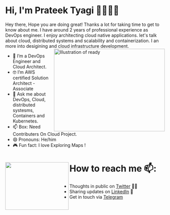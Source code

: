 # Hi, I'm Prateek Tyagi 👋🏾‍👨‍💻


Hey there,
Hope you are doing great! Thanks a lot for taking time to get to know about me. I have around 2 years of professional experience as DevOps engineer. I enjoy architecting cloud native applications. let's talk about cloud, distributed systems and scalability and containerization. I an more into desigining and cloud infrastructure  development. <img align="right" src="https://github.com/karantygai1501/karantyagi1501/blob/master/images/9fc2126eec2c0a3876e3f2097af9b983.gif" alt="Illustration of ready" width=350px height=260px/>


- 📱 I’m a DevOps Engineer and Cloud Architect.
- 🤓 I’m AWS certified Solution Architect - Associate
- 💬 Ask me about DevOps, Cloud, distributed systesms, Containers and Kubernetes.
- 📫 Box: Need Contributers On Cloud Project.
- 😄 Pronouns: He/him
- 🎮 Fun fact: I love Exploring Maps !



# How to reach me 📫: <img align="left" width="200" height="150" src="https://github.com/karantygai1501/karantyagi1501/blob/master/images/080f909da46192c0db62b76330302b0c.gif?raw=true">
- Thoughts in public on <a href="https://twitter.com/karantyagi1501">Twitter</a> ✍🏾
- Sharing updates on <a href="https://www.linkedin.com/in/karantyagi1501/">LinkedIn</a> 💼
- Get in touch via <a href="https://t.me/karantyagi1501">Telegram</a>
